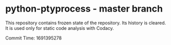# python-ptyprocess - master branch

This repository contains frozen state of the repository.
Its history is cleared. It is used only for static code
analysis with Codacy.

Commit Time: 1691395278